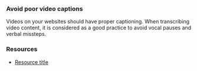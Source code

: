 ### Avoid poor video captions

Videos on your websites should have proper captioning. When transcribing video content, it is considered as a good practice to avoid vocal pauses and verbal missteps.

### Resources
<!-- Whenever possible, include the links to more advanced guide-->
* [Resource title](https://)

<!-- category: (1)-->
<!-- available categories:
    0: accessibility rules that everyone should follow with no exception
    1: accessibility tips that make outstanding user experience
    2: facts about designing for accessibility, testing etc.
-->
